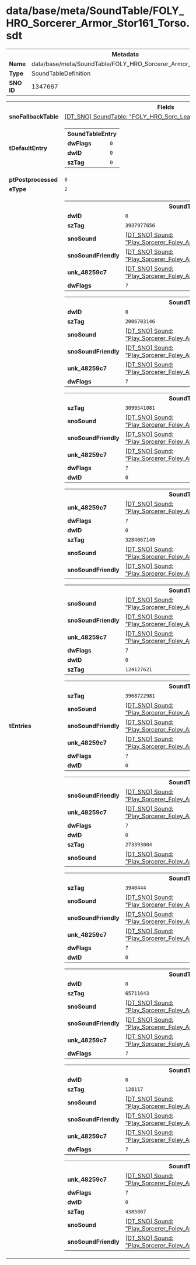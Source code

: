 <h1>data/base/meta/SoundTable/FOLY_HRO_Sorcerer_Armor_Stor161_Torso.sdt</h1><table><tr><th colspan="100%">Metadata</th></tr><tr><td><b>Name</b></td><td>data/base/meta/SoundTable/FOLY_HRO_Sorcerer_Armor_Stor161_Torso.sdt</td></tr><tr><td><b>Type</b></td><td>SoundTableDefinition</td></tr><tr><td><b>SNO ID</b></td><td>1347667</td></tr></table>

<table><tr><th colspan="100%">Fields</th></tr><tr><td><b>snoFallbackTable</b></td><td><a href="FOLY_HRO_Sorc_Leather.sdt">[DT_SNO] SoundTable: "FOLY_HRO_Sorc_Leather"</a></td></tr><tr><td><b>tDefaultEntry</b></td><td><table><tr><th colspan="100%">SoundTableEntry</th></tr><tr><td><b>dwFlags</b></td><td><code>0</code></td></tr><tr><td><b>dwID</b></td><td><code>0</code></td></tr><tr><td><b>szTag</b></td><td><code>0</code></td></tr></table>

</td></tr><tr><td><b>ptPostprocessed</b></td><td><code>0</code></td></tr><tr><td><b>eType</b></td><td><code>2</code></td></tr><tr><td><b>tEntries</b></td><td><table><tr><th colspan="100%">SoundTableEntry</th></tr><tr><td><b>dwID</b></td><td><code>0</code></td></tr><tr><td><b>szTag</b></td><td><code>3937977656</code></td></tr><tr><td><b>snoSound</b></td><td><a href="..\Sound\Play_Sorcerer_Foley_Armor_Stor161_Torso_AttackQuick_1P.snd">[DT_SNO] Sound: "Play_Sorcerer_Foley_Armor_Stor161_Torso_AttackQuick_1P"</a></td></tr><tr><td><b>snoSoundFriendly</b></td><td><a href="..\Sound\Play_Sorcerer_Foley_Armor_Stor161_Torso_AttackQuick_3P_Friendly.snd">[DT_SNO] Sound: "Play_Sorcerer_Foley_Armor_Stor161_Torso_AttackQuick_3P_Friendly"</a></td></tr><tr><td><b>unk_48259c7</b></td><td><a href="..\Sound\Play_Sorcerer_Foley_Armor_Stor161_Torso_AttackQuick_3P_Enemy.snd">[DT_SNO] Sound: "Play_Sorcerer_Foley_Armor_Stor161_Torso_AttackQuick_3P_Enemy"</a></td></tr><tr><td><b>dwFlags</b></td><td><code>7</code></td></tr></table>


<table><tr><th colspan="100%">SoundTableEntry</th></tr><tr><td><b>dwID</b></td><td><code>0</code></td></tr><tr><td><b>szTag</b></td><td><code>2006703146</code></td></tr><tr><td><b>snoSound</b></td><td><a href="..\Sound\Play_Sorcerer_Foley_Armor_Stor161_Torso_AttackBig_1P.snd">[DT_SNO] Sound: "Play_Sorcerer_Foley_Armor_Stor161_Torso_AttackBig_1P"</a></td></tr><tr><td><b>snoSoundFriendly</b></td><td><a href="..\Sound\Play_Sorcerer_Foley_Armor_Stor161_Torso_AttackBig_3P_Friendly.snd">[DT_SNO] Sound: "Play_Sorcerer_Foley_Armor_Stor161_Torso_AttackBig_3P_Friendly"</a></td></tr><tr><td><b>unk_48259c7</b></td><td><a href="..\Sound\Play_Sorcerer_Foley_Armor_Stor161_Torso_AttackBig_3P_Enemy.snd">[DT_SNO] Sound: "Play_Sorcerer_Foley_Armor_Stor161_Torso_AttackBig_3P_Enemy"</a></td></tr><tr><td><b>dwFlags</b></td><td><code>7</code></td></tr></table>


<table><tr><th colspan="100%">SoundTableEntry</th></tr><tr><td><b>szTag</b></td><td><code>3099541081</code></td></tr><tr><td><b>snoSound</b></td><td><a href="..\Sound\Play_Sorcerer_Foley_Armor_Stor161_Torso_AttackQuick_1P.snd">[DT_SNO] Sound: "Play_Sorcerer_Foley_Armor_Stor161_Torso_AttackQuick_1P"</a></td></tr><tr><td><b>snoSoundFriendly</b></td><td><a href="..\Sound\Play_Sorcerer_Foley_Armor_Stor161_Torso_AttackQuick_3P_Friendly.snd">[DT_SNO] Sound: "Play_Sorcerer_Foley_Armor_Stor161_Torso_AttackQuick_3P_Friendly"</a></td></tr><tr><td><b>unk_48259c7</b></td><td><a href="..\Sound\Play_Sorcerer_Foley_Armor_Stor161_Torso_AttackQuick_3P_Enemy.snd">[DT_SNO] Sound: "Play_Sorcerer_Foley_Armor_Stor161_Torso_AttackQuick_3P_Enemy"</a></td></tr><tr><td><b>dwFlags</b></td><td><code>7</code></td></tr><tr><td><b>dwID</b></td><td><code>0</code></td></tr></table>


<table><tr><th colspan="100%">SoundTableEntry</th></tr><tr><td><b>unk_48259c7</b></td><td><a href="..\Sound\Play_Sorcerer_Foley_Armor_Stor161_Torso_Bodyfall_3P_Enemy.snd">[DT_SNO] Sound: "Play_Sorcerer_Foley_Armor_Stor161_Torso_Bodyfall_3P_Enemy"</a></td></tr><tr><td><b>dwFlags</b></td><td><code>7</code></td></tr><tr><td><b>dwID</b></td><td><code>0</code></td></tr><tr><td><b>szTag</b></td><td><code>3284067149</code></td></tr><tr><td><b>snoSound</b></td><td><a href="..\Sound\Play_Sorcerer_Foley_Armor_Stor161_Torso_Bodyfall_1P.snd">[DT_SNO] Sound: "Play_Sorcerer_Foley_Armor_Stor161_Torso_Bodyfall_1P"</a></td></tr><tr><td><b>snoSoundFriendly</b></td><td><a href="..\Sound\Play_Sorcerer_Foley_Armor_Stor161_Torso_Bodyfall_3P_Friendly.snd">[DT_SNO] Sound: "Play_Sorcerer_Foley_Armor_Stor161_Torso_Bodyfall_3P_Friendly"</a></td></tr></table>


<table><tr><th colspan="100%">SoundTableEntry</th></tr><tr><td><b>snoSound</b></td><td><a href="..\Sound\Play_Sorcerer_Foley_Armor_Stor161_Torso_Evade_1P.snd">[DT_SNO] Sound: "Play_Sorcerer_Foley_Armor_Stor161_Torso_Evade_1P"</a></td></tr><tr><td><b>snoSoundFriendly</b></td><td><a href="..\Sound\Play_Sorcerer_Foley_Armor_Stor161_Torso_Evade_3P_Friendly.snd">[DT_SNO] Sound: "Play_Sorcerer_Foley_Armor_Stor161_Torso_Evade_3P_Friendly"</a></td></tr><tr><td><b>unk_48259c7</b></td><td><a href="..\Sound\Play_Sorcerer_Foley_Armor_Stor161_Torso_Evade_3P_Enemy.snd">[DT_SNO] Sound: "Play_Sorcerer_Foley_Armor_Stor161_Torso_Evade_3P_Enemy"</a></td></tr><tr><td><b>dwFlags</b></td><td><code>7</code></td></tr><tr><td><b>dwID</b></td><td><code>0</code></td></tr><tr><td><b>szTag</b></td><td><code>124127621</code></td></tr></table>


<table><tr><th colspan="100%">SoundTableEntry</th></tr><tr><td><b>szTag</b></td><td><code>3968722981</code></td></tr><tr><td><b>snoSound</b></td><td><a href="..\Sound\Play_Sorcerer_Foley_Armor_Stor161_Torso_GetHit_1P.snd">[DT_SNO] Sound: "Play_Sorcerer_Foley_Armor_Stor161_Torso_GetHit_1P"</a></td></tr><tr><td><b>snoSoundFriendly</b></td><td><a href="..\Sound\Play_Sorcerer_Foley_Armor_Stor161_Torso_GetHit_3P_Friendly.snd">[DT_SNO] Sound: "Play_Sorcerer_Foley_Armor_Stor161_Torso_GetHit_3P_Friendly"</a></td></tr><tr><td><b>unk_48259c7</b></td><td><a href="..\Sound\Play_Sorcerer_Foley_Armor_Stor161_Torso_GetHit_3P_Enemy.snd">[DT_SNO] Sound: "Play_Sorcerer_Foley_Armor_Stor161_Torso_GetHit_3P_Enemy"</a></td></tr><tr><td><b>dwFlags</b></td><td><code>7</code></td></tr><tr><td><b>dwID</b></td><td><code>0</code></td></tr></table>


<table><tr><th colspan="100%">SoundTableEntry</th></tr><tr><td><b>snoSoundFriendly</b></td><td><a href="..\Sound\Play_Sorcerer_Foley_Armor_Stor161_Torso_GetHit_3P_Friendly.snd">[DT_SNO] Sound: "Play_Sorcerer_Foley_Armor_Stor161_Torso_GetHit_3P_Friendly"</a></td></tr><tr><td><b>unk_48259c7</b></td><td><a href="..\Sound\Play_Sorcerer_Foley_Armor_Stor161_Torso_GetHit_3P_Enemy.snd">[DT_SNO] Sound: "Play_Sorcerer_Foley_Armor_Stor161_Torso_GetHit_3P_Enemy"</a></td></tr><tr><td><b>dwFlags</b></td><td><code>7</code></td></tr><tr><td><b>dwID</b></td><td><code>0</code></td></tr><tr><td><b>szTag</b></td><td><code>273393004</code></td></tr><tr><td><b>snoSound</b></td><td><a href="..\Sound\Play_Sorcerer_Foley_Armor_Stor161_Torso_GetHit_1P.snd">[DT_SNO] Sound: "Play_Sorcerer_Foley_Armor_Stor161_Torso_GetHit_1P"</a></td></tr></table>


<table><tr><th colspan="100%">SoundTableEntry</th></tr><tr><td><b>szTag</b></td><td><code>3940444</code></td></tr><tr><td><b>snoSound</b></td><td><a href="..\Sound\Play_Sorcerer_Foley_Armor_Stor161_Torso_Jump_1P.snd">[DT_SNO] Sound: "Play_Sorcerer_Foley_Armor_Stor161_Torso_Jump_1P"</a></td></tr><tr><td><b>snoSoundFriendly</b></td><td><a href="..\Sound\Play_Sorcerer_Foley_Armor_Stor161_Torso_Jump_3P_Friendly.snd">[DT_SNO] Sound: "Play_Sorcerer_Foley_Armor_Stor161_Torso_Jump_3P_Friendly"</a></td></tr><tr><td><b>unk_48259c7</b></td><td><a href="..\Sound\Play_Sorcerer_Foley_Armor_Stor161_Torso_Jump_3P_Enemy.snd">[DT_SNO] Sound: "Play_Sorcerer_Foley_Armor_Stor161_Torso_Jump_3P_Enemy"</a></td></tr><tr><td><b>dwFlags</b></td><td><code>7</code></td></tr><tr><td><b>dwID</b></td><td><code>0</code></td></tr></table>


<table><tr><th colspan="100%">SoundTableEntry</th></tr><tr><td><b>dwID</b></td><td><code>0</code></td></tr><tr><td><b>szTag</b></td><td><code>65711643</code></td></tr><tr><td><b>snoSound</b></td><td><a href="..\Sound\Play_Sorcerer_Foley_Armor_Stor161_Torso_JumpLand_1P.snd">[DT_SNO] Sound: "Play_Sorcerer_Foley_Armor_Stor161_Torso_JumpLand_1P"</a></td></tr><tr><td><b>snoSoundFriendly</b></td><td><a href="..\Sound\Play_Sorcerer_Foley_Armor_Stor161_Torso_JumpLand_3P_Friendly.snd">[DT_SNO] Sound: "Play_Sorcerer_Foley_Armor_Stor161_Torso_JumpLand_3P_Friendly"</a></td></tr><tr><td><b>unk_48259c7</b></td><td><a href="..\Sound\Play_Sorcerer_Foley_Armor_Stor161_Torso_JumpLand_3P_Enemy.snd">[DT_SNO] Sound: "Play_Sorcerer_Foley_Armor_Stor161_Torso_JumpLand_3P_Enemy"</a></td></tr><tr><td><b>dwFlags</b></td><td><code>7</code></td></tr></table>


<table><tr><th colspan="100%">SoundTableEntry</th></tr><tr><td><b>dwID</b></td><td><code>0</code></td></tr><tr><td><b>szTag</b></td><td><code>128117</code></td></tr><tr><td><b>snoSound</b></td><td><a href="..\Sound\Play_Sorcerer_Foley_Armor_Stor161_Torso_Run_1P.snd">[DT_SNO] Sound: "Play_Sorcerer_Foley_Armor_Stor161_Torso_Run_1P"</a></td></tr><tr><td><b>snoSoundFriendly</b></td><td><a href="..\Sound\Play_Sorcerer_Foley_Armor_Stor161_Torso_Run_3P_Friendly.snd">[DT_SNO] Sound: "Play_Sorcerer_Foley_Armor_Stor161_Torso_Run_3P_Friendly"</a></td></tr><tr><td><b>unk_48259c7</b></td><td><a href="..\Sound\Play_Sorcerer_Foley_Armor_Stor161_Torso_Run_3P_Enemy.snd">[DT_SNO] Sound: "Play_Sorcerer_Foley_Armor_Stor161_Torso_Run_3P_Enemy"</a></td></tr><tr><td><b>dwFlags</b></td><td><code>7</code></td></tr></table>


<table><tr><th colspan="100%">SoundTableEntry</th></tr><tr><td><b>unk_48259c7</b></td><td><a href="..\Sound\Play_Sorcerer_Foley_Armor_Stor161_Torso_Walk_3P_Enemy.snd">[DT_SNO] Sound: "Play_Sorcerer_Foley_Armor_Stor161_Torso_Walk_3P_Enemy"</a></td></tr><tr><td><b>dwFlags</b></td><td><code>7</code></td></tr><tr><td><b>dwID</b></td><td><code>0</code></td></tr><tr><td><b>szTag</b></td><td><code>4385807</code></td></tr><tr><td><b>snoSound</b></td><td><a href="..\Sound\Play_Sorcerer_Foley_Armor_Stor161_Torso_Walk_1P.snd">[DT_SNO] Sound: "Play_Sorcerer_Foley_Armor_Stor161_Torso_Walk_1P"</a></td></tr><tr><td><b>snoSoundFriendly</b></td><td><a href="..\Sound\Play_Sorcerer_Foley_Armor_Stor161_Torso_Walk_3P_Friendly.snd">[DT_SNO] Sound: "Play_Sorcerer_Foley_Armor_Stor161_Torso_Walk_3P_Friendly"</a></td></tr></table>


</td></tr></table>

